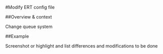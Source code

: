 #Modify ERT config file

##Overview & context

Change queue system 

##Example

Screenshot or highlight and list differences and modifications to be done